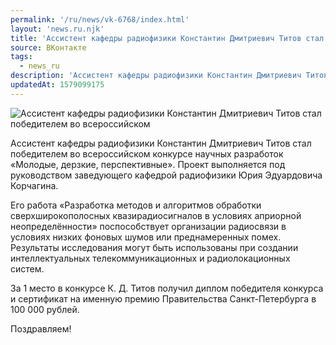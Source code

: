 ```yaml
---
permalink: '/ru/news/vk-6768/index.html'
layout: 'news.ru.njk'
title: 'Ассистент кафедры радиофизики Константин Дмитриевич Титов стал победителем во всероссийском кон'
source: ВКонтакте
tags:
  - news_ru
description: 'Ассистент кафедры радиофизики Константин Дмитриевич Титов стал победителем во всероссийском'
updatedAt: 1579099175
---
```

![Ассистент кафедры радиофизики Константин Дмитриевич Титов стал победителем во всероссийском](https://sun9-59.userapi.com/impg/c855528/v855528982/1c77fb/jJ1oYlVbYkQ.jpg?size=1280x853&quality=96&proxy=1&sign=f9a8b00f4978c45fff3f9ac896b074ae&c_uniq_tag=vOjTrAbqmHAUXuPCGwBck0CKEfVcjpVa-uBfDHkzoCg&type=album)

Ассистент кафедры радиофизики Константин Дмитриевич Титов стал победителем во всероссийском конкурсе научных разработок «Молодые, дерзкие, перспективные». Проект выполняется под руководством заведующего кафедрой радиофизики Юрия Эдуардовича Корчагина.

Его работа «Разработка методов и алгоритмов обработки сверхширокополосных квазирадиосигналов в условиях априорной неопределённости» поспособствует организации радиосвязи в условиях низких фоновых шумов или преднамеренных помех. Результаты исследования могут быть использованы при создании интеллектуальных телекоммуникационных и радиолокационных систем.

За 1 место в конкурсе К. Д. Титов получил диплом победителя конкурса и сертификат на именную премию Правительства Санкт-Петербурга в 100 000 рублей.

Поздравляем!
